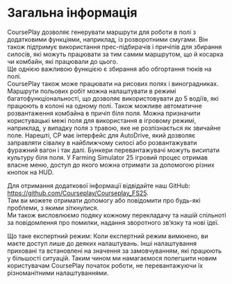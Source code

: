 # Загальна інформація


CoursePlay дозволяє генерувати маршрути для роботи в полі з додатковими функціями, наприклад, із розворотними смугами. 
Він також підтримує використання прес-підбирачів і причіпів для збирання силосів, які можуть працювати за тим самим маршрутом, що й косарка чи комбайн, які працювали до цього.  
Ще однією важливою функцією є збирання або обгортання тюків на полі.  
CoursePlay також може працювати на рисових полях і виноградниках.  
Маршрути польових робіт можна налаштувати в режимі багатофункціональності, що дозволяє використовувати до 5 водіїв, які працюють в колоні на одному полі. 
Також можливе автоматичне розвантаження комбайна в причіп біля поля.
Можна призначити користувацькі межі поля для використання в ігровому режимі, наприклад, у випадку поля з травою, яке не розпізнається як звичайне поле.
Нарешті, CP має інтерфейс для AutoDrive, який дозволяє заправляти сівалку в найближчому силосі або розвантажувати фуражний вагон і так далі.
Бункери перевантажувачі можуть висипати культуру біля поля.
У Farming Simulator 25 ігровий процес отримав власне меню, доступ до якого можна отримати за допомогою різних кнопок на HUD.

Для отримання додаткової інформації відвідайте наш GitHub: https://github.com/Courseplay/Courseplay_FS25.  
Там ви можете отримати допомогу або повідомити про будь-які проблеми, з якими зіткнулися.  
Ми також висловлюємо подяку кожному перекладачу та нашій спільноті за повідомлення про помилки, надання зворотного зв’язку та нові ідеї.  

Що таке експертний режим:
Коли експертний режим вимкнено, ви маєте доступ лише до деяких налаштувань.
Інші налаштування приховані та встановлені на значення за замовчуванням, які працюють у більшості ситуацій.
Таким чином ми намагаємося полегшити новим користувачам CoursePlay початок роботи, не перевантажуючи їх різноманітними налаштуваннями.



